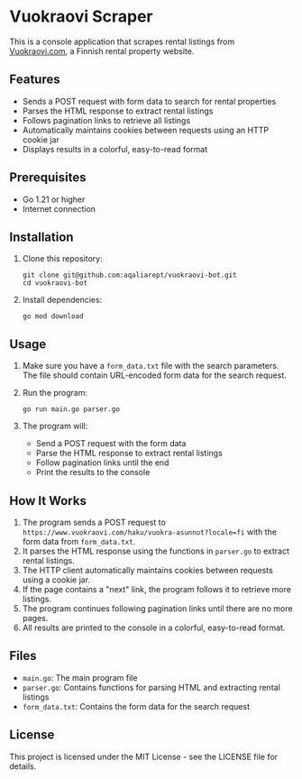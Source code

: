 # Vuokraovi Scraper

This is a console application that scrapes rental listings from [Vuokraovi.com](https://www.vuokraovi.com/), a Finnish rental property website.

## Features

- Sends a POST request with form data to search for rental properties
- Parses the HTML response to extract rental listings
- Follows pagination links to retrieve all listings
- Automatically maintains cookies between requests using an HTTP cookie jar
- Displays results in a colorful, easy-to-read format

## Prerequisites

- Go 1.21 or higher
- Internet connection

## Installation

1. Clone this repository:

   ```
   git clone git@github.com:aqaliarept/vuokraovi-bot.git
   cd vuokraovi-bot
   ```

2. Install dependencies:
   ```
   go mod download
   ```

## Usage

1. Make sure you have a `form_data.txt` file with the search parameters. The file should contain URL-encoded form data for the search request.

2. Run the program:

   ```
   go run main.go parser.go
   ```

3. The program will:
   - Send a POST request with the form data
   - Parse the HTML response to extract rental listings
   - Follow pagination links until the end
   - Print the results to the console

## How It Works

1. The program sends a POST request to `https://www.vuokraovi.com/haku/vuokra-asunnot?locale=fi` with the form data from `form_data.txt`.
2. It parses the HTML response using the functions in `parser.go` to extract rental listings.
3. The HTTP client automatically maintains cookies between requests using a cookie jar.
4. If the page contains a "next" link, the program follows it to retrieve more listings.
5. The program continues following pagination links until there are no more pages.
6. All results are printed to the console in a colorful, easy-to-read format.

## Files

- `main.go`: The main program file
- `parser.go`: Contains functions for parsing HTML and extracting rental listings
- `form_data.txt`: Contains the form data for the search request

## License

This project is licensed under the MIT License - see the LICENSE file for details.
